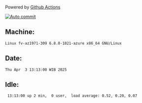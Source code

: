 Powered by [Github Actions](https://github.com/features/actions)

[![Auto commit](https://github.com/hiage/workstation/workflows/Auto%20commit/badge.svg)](https://github.com/hiage/workstation/actions?query=workflow%3A%22Auto+commit%22)

## Machine:
```
Linux fv-az1971-309 6.8.0-1021-azure x86_64 GNU/Linux
```
## Date:
```
Thu Apr  3 13:13:00 WIB 2025
```
## Idle:
```
 13:13:00 up 2 min,  0 user,  load average: 0.52, 0.20, 0.07
```
